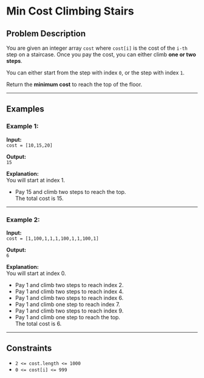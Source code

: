 # Min Cost Climbing Stairs

## Problem Description

You are given an integer array `cost` where `cost[i]` is the cost of the `i-th` step on a staircase. Once you pay the cost, you can either climb **one or two steps**.

You can either start from the step with index `0`, or the step with index `1`.

Return the **minimum cost** to reach the top of the floor.

---

## Examples

### Example 1:

**Input:**  
`cost = [10,15,20]`  

**Output:**  
`15`  

**Explanation:**  
You will start at index 1.  
- Pay 15 and climb two steps to reach the top.  
The total cost is 15.  

---

### Example 2:

**Input:**  
`cost = [1,100,1,1,1,100,1,1,100,1]`  

**Output:**  
`6`  

**Explanation:**  
You will start at index 0.  
- Pay 1 and climb two steps to reach index 2.  
- Pay 1 and climb two steps to reach index 4.  
- Pay 1 and climb two steps to reach index 6.  
- Pay 1 and climb one step to reach index 7.  
- Pay 1 and climb two steps to reach index 9.  
- Pay 1 and climb one step to reach the top.  
The total cost is 6.  

---

## Constraints

* `2 <= cost.length <= 1000`  
* `0 <= cost[i] <= 999`  
